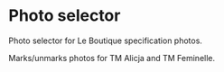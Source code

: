 # Photo selector

Photo selector for Le Boutique specification photos.

Marks/unmarks photos for TM Alicja and TM Feminelle.
